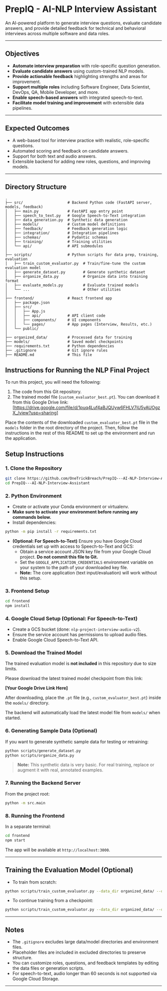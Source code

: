 # PrepIQ - AI-NLP Interview Assistant

An AI-powered platform to generate interview questions, evaluate candidate answers, and provide detailed feedback for technical and behavioral interviews across multiple software and data roles.

---

## Objectives

- **Automate interview preparation** with role-specific question generation.
- **Evaluate candidate answers** using custom-trained NLP models.
- **Provide actionable feedback** highlighting strengths and areas for improvement.
- **Support multiple roles** including Software Engineer, Data Scientist, DevOps, QA, Mobile Developer, and more.
- **Enable speech-based answers** with integrated speech-to-text.
- **Facilitate model training and improvement** with extensible data pipelines.

---

## Expected Outcomes

- A web-based tool for interview practice with realistic, role-specific questions.
- Automated scoring and feedback on candidate answers.
- Support for both text and audio answers.
- Extensible backend for adding new roles, questions, and improving models.

---

## Directory Structure

```
.
├── src/                    # Backend Python code (FastAPI server, models, feedback)
│   ├── main.py             # FastAPI app entry point
│   ├── speech_to_text.py   # Google Speech-to-Text integration
│   ├── data_generation.py  # Synthetic data generation
│   ├── models/             # Custom model definitions
│   ├── feedback/           # Feedback generation logic
│   ├── integration/        # Integration pipelines
│   ├── schemas/            # Pydantic schemas
│   ├── training/           # Training utilities
│   └── api/                # API submodules
│
├── scripts/                # Python scripts for data prep, training, evaluation
│   ├── train_custom_evaluator.py  # Train/fine-tune the custom evaluation model
│   ├── generate_dataset.py        # Generate synthetic dataset
│   ├── organize_data.py           # Organize data into training format
│   ├── evaluate_models.py         # Evaluate trained models
│   └── ...                        # Other utilities
│
├── frontend/               # React frontend app
│   ├── package.json
│   ├── src/
│   │   ├── App.js
│   │   ├── api/            # API client code
│   │   ├── components/     # UI components
│   │   └── pages/          # App pages (Interview, Results, etc.)
│   └── public/
│
├── organized_data/         # Processed data for training
├── models/                 # Saved model checkpoints
├── requirements.txt        # Python dependencies
├── .gitignore              # Git ignore rules
├── README.md               # This file

```

## Instructions for Running the NLP Final Project

To run this project, you will need the following:

1.  The code from this Git repository.
2.  The trained model file (`custom_evaluator_best.pt`). You can download it from this Google Drive link: [https://drive.google.com/file/d/1puq4Luf4aBJQUyw6FHLV7jU5yAUOgzX_/view?usp=sharing]

Place the contents of the downloaded `custom_evaluator_best.pt` file in the `models` folder in the root directory of the project. Then, follow the instructions in the rest of this README to set up the environment and run the application.

## Setup Instructions

### 1. Clone the Repository

```bash
git clone https://github.com/OneTrickBreach/PrepIQ---AI-NLP-Interview-Assistant.git
cd PrepIQ---AI-NLP-Interview-Assistant
```

### 2. Python Environment

- Create or activate your Conda environment or virtualenv.
- **Make sure to activate your environment before running any commands below.**
- Install dependencies:

```bash
python -m pip install -r requirements.txt
```

- **(Optional: For Speech-to-Text)** Ensure you have Google Cloud credentials set up with access to Speech-to-Text and GCS:
    - Obtain a service account JSON key file from your Google Cloud project. **Do not commit this file to Git.**
    - Set the `GOOGLE_APPLICATION_CREDENTIALS` environment variable on your system to the path of your downloaded key file.
    - **Note:** The core application (text input/evaluation) will work without this setup.

### 3. Frontend Setup

```bash
cd frontend
npm install
```

### 4. Google Cloud Setup (Optional: For Speech-to-Text)

- Create a GCS bucket (done: `nlp-project-interview-audio-v2`).
- Ensure the service account has permissions to upload audio files.
- Enable Google Cloud Speech-to-Text API.

### 5. Download the Trained Model

The trained evaluation model is **not included** in this repository due to size limits.

Please download the latest trained model checkpoint from this link:

**[Your Google Drive Link Here]**

After downloading, place the `.pt` file (e.g., `custom_evaluator_best.pt`) inside the `models/` directory.

The backend will automatically load the latest model file from `models/` when started.

### 6. Generating Sample Data (Optional)

If you want to generate synthetic sample data for testing or retraining:

```bash
python scripts/generate_dataset.py
python scripts/organize_data.py
```

> **Note:** This synthetic data is very basic. For real training, replace or augment it with real, annotated examples.

### 7. Running the Backend Server

From the project root:

```bash
python -m src.main
```

### 8. Running the Frontend

In a separate terminal:

```bash
cd frontend
npm start
```

The app will be available at `http://localhost:3000`.

---

## Training the Evaluation Model (Optional)

- To train from scratch:

```bash
python scripts/train_custom_evaluator.py --data_dir organized_data/ --output_dir models/ --num_epochs 20 --batch_size 8
```

- To continue training from a checkpoint:

```bash
python scripts/train_custom_evaluator.py --data_dir organized_data/ --output_dir models/ --num_epochs 10 --batch_size 8 --load_checkpoint "models/custom_evaluator_best.pt"
```

---

## Notes

- The `.gitignore` excludes large data/model directories and environment files.
- Placeholder files are included in excluded directories to preserve structure.
- You can customize roles, questions, and feedback templates by editing the data files or generation scripts.
- For speech-to-text, audio longer than 60 seconds is not supported via Google Cloud Storage.

---
